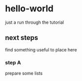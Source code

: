 # hello-world
just a run through the tutorial

## next steps
find something useful to place here

### step A
prepare some lists

